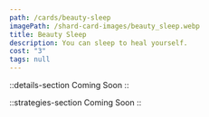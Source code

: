 ```yaml
---
path: /cards/beauty-sleep
imagePath: /shard-card-images/beauty_sleep.webp
title: Beauty Sleep
description: You can sleep to heal yourself.
cost: "3"
tags: null
---
```


::details-section
Coming Soon
::

::strategies-section
Coming Soon
::
